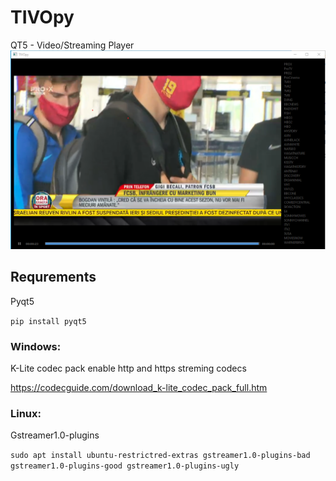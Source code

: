 # TIVOpy
QT5 - Video/Streaming Player
![alt text](https://github.com/emanuel-mazilu/TIVOpy/blob/master/TIVOpy.png)


## Requrements

Pyqt5

```pip install pyqt5```

### Windows:
K-Lite codec pack
enable http and https streming codecs

https://codecguide.com/download_k-lite_codec_pack_full.htm

### Linux:
Gstreamer1.0-plugins

``` sudo apt install ubuntu-restrictred-extras gstreamer1.0-plugins-bad gstreamer1.0-plugins-good gstreamer1.0-plugins-ugly ```

